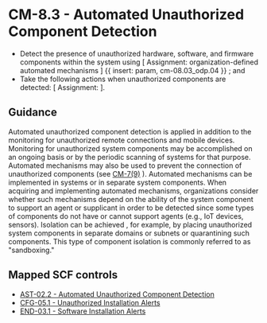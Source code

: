 # CM-8.3 - Automated Unauthorized Component Detection
- Detect the presence of unauthorized hardware, software, and firmware components within the system using \[ Assignment: organization-defined automated mechanisms \] {{ insert: param, cm-08.03_odp.04 }} ; and
- Take the following actions when unauthorized components are detected: \[ Assignment:  \].
## Guidance
Automated unauthorized component detection is applied in addition to the monitoring for unauthorized remote connections and mobile devices. Monitoring for unauthorized system components may be accomplished on an ongoing basis or by the periodic scanning of systems for that purpose. Automated mechanisms may also be used to prevent the connection of unauthorized components (see [CM-7(9)](#cm-7.9) ). Automated mechanisms can be implemented in systems or in separate system components. When acquiring and implementing automated mechanisms, organizations consider whether such mechanisms depend on the ability of the system component to support an agent or supplicant in order to be detected since some types of components do not have or cannot support agents (e.g., IoT devices, sensors). Isolation can be achieved , for example, by placing unauthorized system components in separate domains or subnets or quarantining such components. This type of component isolation is commonly referred to as "sandboxing." 
## Mapped SCF controls
- [AST-02.2 - Automated Unauthorized Component Detection](../scf/ast-022-automatedunauthorizedcomponentdetection.md)
- [CFG-05.1 - Unauthorized Installation Alerts](../scf/cfg-051-unauthorizedinstallationalerts.md)
- [END-03.1 - Software Installation Alerts](../scf/end-031-softwareinstallationalerts.md)